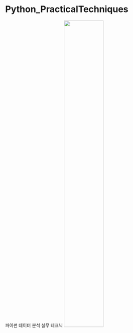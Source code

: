 # Python_PracticalTechniques
파이썬 데이터 분석 실무 테크닉
<img src = "![다운로드](https://user-images.githubusercontent.com/96412996/162216052-f808ad17-9379-4bda-b562-3ee4c5c3c97c.jpg)" width="50%" height="50%">
